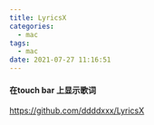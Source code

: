 ```yaml
---
title: LyricsX
categories:
  - mac
tags:
  - mac
date: 2021-07-27 11:16:51
---
```


#### 在touch bar 上显示歌词

https://github.com/ddddxxx/LyricsX
